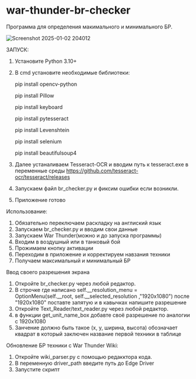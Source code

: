 # war-thunder-br-checker
Программа для определения макимального и минимального БР.

![Screenshot 2025-01-02 204012](https://github.com/user-attachments/assets/79e4f771-62e4-465a-83ba-307522663b39)



ЗАПУСК:
1. Установите Python 3.10+
2. В cmd установите необходимые библиотеки:
   
   pip install opencv-python
   
   pip install Pillow
   
   pip install keyboard
   
   pip install pytesseract
   
   pip install Levenshtein
   
   pip install selenium
   
   pip install beautifulsoup4
   
3. Далее устаналиваем Tesseract-OCR и вводим путь к tesseract.exe в переменные среды
   https://github.com/tesseract-ocr/tesseract/releases
4. Запускаем файл br_checker.py и фиксим ошибки если возникли.
5. Приложение готово

Использование:
1. Обязательно переключаем раскладку на англиский язык
2. Запускаем br_checker.py и вводим свои данные
3. Запускаем War Thunder(можно  и до запуска программы)
4. Входим в воздушный или в танковый бой
5. Прожимаем кнопку активации
6. Переходим в приложение и корректируем навзания техники
7. Получаем максимальный и минимальный БР

Ввод своего разрешения экрана
1. Откройте br_checker.py через любой редактор.
2. В строчке где написано self.__resolution_menu = OptionMenu(self.__root, self.__selected_resolution ,"1920x1080") после "1920x1080" поставте запятую и в кавычках напишите разрешение
3. Откройте Text_Reader/text_reader.py через любой редактор.
4. в функции get_unit_name_box добавте своё разрешение по аналогии с 1920x1080
5. Занчение должно быть такое (x, y, ширина, высота) обозначает квадрат в который заключен название первой техники в таблице

Обновление БР техники с War Thunder Wiki:
1. Откройте wiki_parser.py с помощью редакктора кода.
2. В переменную driver_path введите путь до Edge Driver
3. Запустите скрипт
